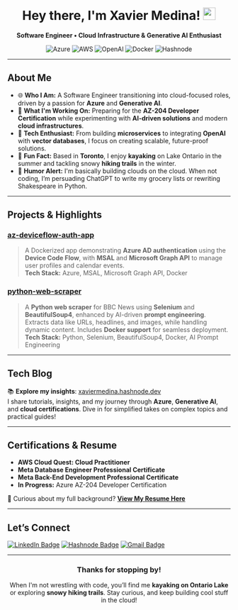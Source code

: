 <h1 align="center">Hey there, I'm Xavier Medina! <img src="https://media.giphy.com/media/hvRJCLFzcasrR4ia7z/giphy.gif" width="28"></h1>

<p align="center">
  <b>Software Engineer • Cloud Infrastructure & Generative AI Enthusiast</b>
</p>

<div align="center">
  <img src="https://img.shields.io/badge/Cloud-Azure-informational?style=flat&logo=microsoft-azure&color=0089D6" alt="Azure" />
  <img src="https://img.shields.io/badge/Cloud-AWS-informational?style=flat&logo=amazon-aws&color=232F3E" alt="AWS" />
  <img src="https://img.shields.io/badge/Gen%20AI-OpenAI-informational?style=flat&logo=openai&color=412991" alt="OpenAI" />
  <img src="https://img.shields.io/badge/Docker-CI%2FCD-blue?style=flat&logo=docker" alt="Docker" />
  <img src="https://img.shields.io/badge/Blog-Hashnode-blue?style=flat&logo=hashnode" alt="Hashnode" />
</div>

---

## About Me

- 🌐 **Who I Am:** A Software Engineer transitioning into cloud-focused roles, driven by a passion for **Azure** and **Generative AI**. 
- 🔭 **What I'm Working On:** Preparing for the **AZ-204 Developer Certification** while experimenting with **AI-driven solutions** and modern **cloud infrastructures**.
- 🌱 **Tech Enthusiast:** From building **microservices** to integrating **OpenAI** with **vector databases**, I focus on creating scalable, future-proof solutions.
- 🎉 **Fun Fact:** Based in **Toronto**, I enjoy **kayaking** on Lake Ontario in the summer and tackling snowy **hiking trails** in the winter.
- 🤭 **Humor Alert:** I'm basically building clouds on the cloud. When not coding, I’m persuading ChatGPT to write my grocery lists or rewriting Shakespeare in Python.

---

## Projects & Highlights

### [az-deviceflow-auth-app](https://github.com/your-username/az-deviceflow-auth-app)
> A Dockerized app demonstrating **Azure AD authentication** using the **Device Code Flow**, with **MSAL** and **Microsoft Graph API** to manage user profiles and calendar events.  
> **Tech Stack:** Azure, MSAL, Microsoft Graph API, Docker

### [python-web-scraper](https://github.com/your-username/python-web-scraper)
> A **Python web scraper** for BBC News using **Selenium** and **BeautifulSoup4**, enhanced by AI-driven **prompt engineering**. Extracts data like URLs, headlines, and images, while handling dynamic content. Includes **Docker support** for seamless deployment.  
> **Tech Stack:** Python, Selenium, BeautifulSoup4, Docker, AI Prompt Engineering

---

## Tech Blog

📚 **Explore my insights**: [xaviermedina.hashnode.dev](https://xaviermedina.hashnode.dev/)  
I share tutorials, insights, and my journey through **Azure**, **Generative AI**, and **cloud certifications**. Dive in for simplified takes on complex topics and practical guides!

---

## Certifications & Resume

- **AWS Cloud Quest: Cloud Practitioner**  
- **Meta Database Engineer Professional Certificate**  
- **Meta Back-End Development Professional Certificate**  
- **In Progress:** Azure AZ-204 Developer Certification  

📄 Curious about my full background? [**View My Resume Here**](./XAVIER%20MEDINA%20-%20Resume%20-%20Software%20Engineer.pdf)  

---

## Let’s Connect

[<img src="https://img.shields.io/badge/LinkedIn-Connect-blue?style=flat&logo=linkedin" alt="LinkedIn Badge"/>](https://linkedin.com/in/xmedinavei)
[<img src="https://img.shields.io/badge/Blog-Hashnode-informational?style=flat&logo=hashnode" alt="Hashnode Badge"/>](https://xaviermedina.hashnode.dev/)
[<img src="https://img.shields.io/badge/Email-Contact%20Me-d14836?style=flat&logo=gmail&logoColor=white" alt="Gmail Badge"/>](mailto:xmedinavei@gmail.com)

---

<h3 align="center">Thanks for stopping by!</h3>
<p align="center">
  When I'm not wrestling with code, you’ll find me <strong>kayaking on Ontario Lake</strong> or exploring <strong>snowy hiking trails</strong>. 
  Stay curious, and keep building cool stuff in the cloud!
</p>
